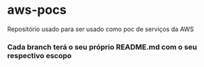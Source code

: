 # aws-pocs
Repositório usado para ser usado como poc de serviços da AWS

### Cada branch terá o seu próprio README.md com o seu respectivo escopo
